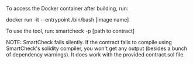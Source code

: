 To access the Docker container after building, run:

docker run -it --entrypoint /bin/bash [image name]

To use the tool, run:
smartcheck -p [path to contract]


NOTE: SmartCheck fails silently. If the contract fails to compile using SmartCheck's solidity compiler, you won't get any output (besides a bunch of dependency warnings). It does work with the provided contract.sol file.



